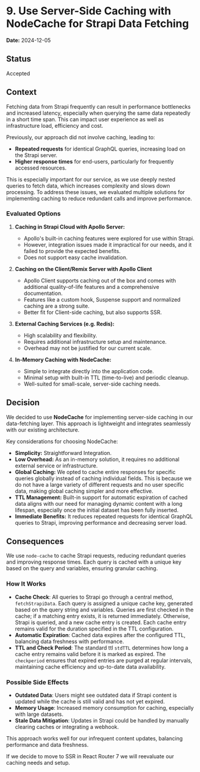 # 9. Use Server-Side Caching with NodeCache for Strapi Data Fetching

**Date:** 2024-12-05

## Status

Accepted

## Context

Fetching data from Strapi frequently can result in performance
bottlenecks and increased latency, especially when querying the same
data repeatedly in a short time span. This can impact user experience as well as
infrastructure load, efficiency and cost.

Previously, our approach did not involve caching, leading to:

- **Repeated requests** for identical GraphQL queries, increasing load on the Strapi server.
- **Higher response times** for end-users, particularly for frequently accessed resources.

This is especially important for our service, as we use deeply nested queries to fetch data,
which increases complexity and slows down processing.
To address these issues, we evaluated multiple solutions for
implementing caching to reduce redundant calls and improve performance.

### Evaluated Options

1. **Caching in Strapi Cloud with Apollo Server:**

   - Apollo's built-in caching features were explored for use within Strapi.
   - However, integration issues made it impractical for our needs, and it failed to provide the expected benefits.
   - Does not support easy cache invalidation.

2. **Caching on the Client/Remix Server with Apollo Client**

   - Apollo Client supports caching out of the box and comes with additional quality-of-life features and a comprehensive documentation.
   - Features like a custom hook, Suspense support and normalized caching are a strong suite.
   - Better fit for Client-side caching, but also supports SSR.

3. **External Caching Services (e.g. Redis):**

   - High scalability and flexibility.
   - Requires additional infrastructure setup and maintenance.
   - Overhead may not be justified for our current scale.

4. **In-Memory Caching with NodeCache:**

   - Simple to integrate directly into the application code.
   - Minimal setup with built-in TTL (time-to-live) and periodic cleanup.
   - Well-suited for small-scale, server-side caching needs.

## Decision

We decided to use **NodeCache** for implementing server-side caching in our data-fetching layer.
This approach is lightweight and integrates seamlessly with our existing architecture.

Key considerations for choosing NodeCache:

- **Simplicity:** Straightforward Integration.
- **Low Overhead:** As an in-memory solution, it requires no additional external service or infrastructure.
- **Global Caching:** We opted to cache entire responses for specific queries globally instead of caching individual fields. This is because we do not have a large variety of different requests and no user specific data, making global caching simpler and more effective.
- **TTL Management:** Built-in support for automatic expiration of cached data aligns with our need for managing dynamic content with a long lifespan, especially once the initial dataset has been fully inserted.
- **Immediate Benefits:** It reduces repeated requests for identical GraphQL queries to Strapi, improving performance and decreasing server load.

## Consequences

We use `node-cache` to cache Strapi requests, reducing redundant queries and improving response times. Each query is cached with a unique key based on the query and variables, ensuring granular caching.

### How It Works

- **Cache Check**: All queries to Strapi go through a central method, `fetchStrapiData`. Each query is assigned a unique cache key, generated based on the query string and variables. Queries are first checked in the cache; if a matching entry exists, it is returned immediately. Otherwise, Strapi is queried, and a new cache entry is created. Each cache entry remains valid for the duration specified in the TTL configuration.
- **Automatic Expiration**: Cached data expires after the configured TTL, balancing data freshness with performance.
- **TTL and Check Period**: The standard ttl `stdTTL` determines how long a cache entry remains valid before it is marked as expired. The `checkperiod` ensures that expired entries are purged at regular intervals, maintaining cache efficiency and up-to-date data availability.

### Possible Side Effects

- **Outdated Data**: Users might see outdated data if Strapi content is updated while the cache is still valid and has not yet expired.
- **Memory Usage**: Increased memory consumption for caching, especially with large datasets.
- **Stale Data Mitigation**: Updates in Strapi could be handled by manually clearing caches or integrating a webhook.

This approach works well for our infrequent content updates, balancing performance and data freshness.

If we decide to move to SSR in React Router 7 we will reevaluate our caching needs and setup.
